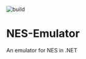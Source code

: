 ![build](https://github.com/superuserC/NES-Emulator/actions/workflows/dotnet.yml/badge.svg)

# NES-Emulator
An emulator for NES in .NET


